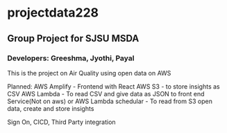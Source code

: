 # projectdata228
## Group Project for SJSU MSDA
### Developers: Greeshma, Jyothi, Payal
This is the project on Air Quality using open data on AWS

Planned:
AWS Amplify -  Frontend with React
AWS S3 - to store insights as CSV
AWS Lambda - To read CSV and give data as JSON to front end
Service(Not on aws) or AWS Lambda schedular - To read from S3 open data, create and store insights

Sign On, CICD, Third Party integration
